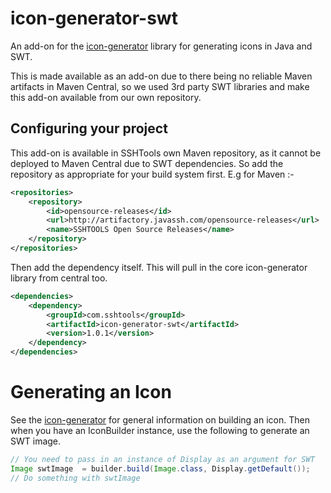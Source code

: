 # icon-generator-swt
An add-on for the [icon-generator](https://github.com/sshtools/icon-generator) library for generating icons in Java and SWT.

This is made available as an add-on due to there being no reliable Maven artifacts in 
Maven Central, so we used 3rd party SWT libraries and make this add-on available
from our own repository.


## Configuring your project

This add-on is available in SSHTools own Maven repository, as it cannot be deployed
to Maven Central due to SWT dependencies. So add the repository as appropriate
for your build system first. E.g for Maven :-

```xml
<repositories>
	<repository>
		<id>opensource-releases</id>
		<url>http://artifactory.javassh.com/opensource-releases</url>
		<name>SSHTOOLS Open Source Releases</name>
	</repository>
</repositories>
```

Then add the dependency itself. This will pull in the core icon-generator library
from central too.

```xml
<dependencies>
	<dependency>
		<groupId>com.sshtools</groupId>
		<artifactId>icon-generator-swt</artifactId>
		<version>1.0.1</version>
	</dependency>
</dependencies>
```
# Generating an Icon

See the [icon-generator](https://github.com/sshtools/icon-generator) for general information on building an icon.
Then when you have an IconBuilder instance, use the following to generate
an SWT image. 

```java
// You need to pass in an instance of Display as an argument for SWT 
Image swtImage  = builder.build(Image.class, Display.getDefault());
// Do something with swtImage 

```
